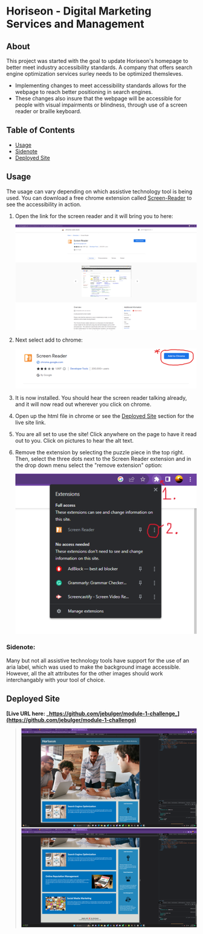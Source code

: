 # Horiseon - Digital Marketing Services and Management
## About
This project was started with the goal to update Horiseon's homepage to better meet industry accessibility standards. A company that offers search engine optimization services surley needs to be optimized themsleves. 
- Implementing changes to meet accessibility standards allows for the webpage to reach better positioning in search engines. 
- These changes also insure that the webpage will be accessible for people with visual impairments or blindness, through use of a screen reader or braille keyboard.

## Table of Contents
- [Usage](#usage)
- [Sidenote](#sidenote)
- [Deployed Site](#deployed-site)

## Usage
The usage can vary depending on which assistive technology tool is being used. You can download a free chrome extension called [Screen-Reader](https://chrome.google.com/webstore/detail/screen-reader/kgejglhpjiefppelpmljglcjbhoiplfn?hl=en) to see the accessibility in action.
1. Open the link for the screen reader and it will bring you to here:

    ![](/Assets/01-challenge-imgs.png)

2.  Next select add to chrome:

    ![](/Assets/01-challenge-guide.png)

3. It is now installed. You should hear the screen reader talking already, and it will now read out wherever you click on chrome.

4. Open up the html file in chrome or see the [Deployed Site](#deployed-site) section for the live site link.

5. You are all set to use the site! Click anywhere on the page to have it read out to you. Click on pictures to hear the alt text.

6. Remove the extension by selecting the puzzle piece in the top right. Then, select the three dots next to the Screen Reader extension and in the drop down menu select the "remove extension" option:

    ![](/Assets/01-challenge-uninstalled.png)

### Sidenote:
Many but not all assistive technology tools have support for the use of an aria label, which was used to make the background image accessible. However, all the alt attributes for the other images should work interchangably with your tool of choice.
## Deployed Site

**[Live URL here: _https://github.com/jebulger/module-1-challenge_](https://github.com/jebulger/module-1-challenge)**

>![](/Assets/01-challenge-final-img.png)
>![](/Assets/01-challenge-final-2.png)